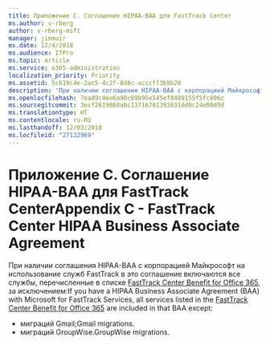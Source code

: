```yaml
---
title: Приложение C. Соглашение HIPAA-BAA для FastTrack Center
ms.author: v-rberg
author: v-rberg-msft
manager: jimmuir
ms.date: 12/4/2018
ms.audience: ITPro
ms.topic: article
ms.service: o365-administration
localization_priority: Priority
ms.assetid: 5c619c4e-2ac5-4c2f-8d8c-acccff3b9b20
description: 'При наличии соглашения HIPAA-BAA с корпорацией Майкрософт на использование служб FastTrack в это соглашение включаются все службы, перечисленные в списке FastTrack Center Benefit for Office 365, за исключением:'
ms.openlocfilehash: 7ead9c4ee6a90c69b95e545ef8489155f5fc806c
ms.sourcegitcommit: 3ecf2619868abc13716701393831dd0c24e00d9d
ms.translationtype: HT
ms.contentlocale: ru-RU
ms.lasthandoff: 12/03/2018
ms.locfileid: "27132969"
---
```

# <a name="appendix-c---fasttrack-center-hipaa-business-associate-agreement"></a><span data-ttu-id="371a3-103">Приложение C. Соглашение HIPAA-BAA для FastTrack Center</span><span class="sxs-lookup"><span data-stu-id="371a3-103">Appendix C - FastTrack Center HIPAA Business Associate Agreement</span></span>

<span data-ttu-id="371a3-104">При наличии соглашения HIPAA-BAA с корпорацией Майкрософт на использование служб FastTrack в это соглашение включаются все службы, перечисленные в списке [FastTrack Center Benefit for Office 365](O365-fasttrack-benefit-for-office-365.md), за исключением:</span><span class="sxs-lookup"><span data-stu-id="371a3-104">If you have a HIPAA Business Associate Agreement (BAA) with Microsoft for FastTrack Services, all services listed in the [FastTrack Center Benefit for Office 365](O365-fasttrack-benefit-for-office-365.md) are included in that BAA except:</span></span> 
  
- <span data-ttu-id="371a3-105">миграций Gmail;</span><span class="sxs-lookup"><span data-stu-id="371a3-105">Gmail migrations.</span></span>   
- <span data-ttu-id="371a3-106">миграций GroupWise.</span><span class="sxs-lookup"><span data-stu-id="371a3-106">GroupWise migrations.</span></span>
    

